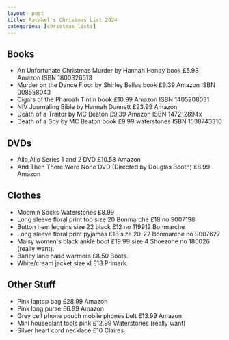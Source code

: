 ```yaml
---
layout: post
title: Racahel's Christmas List 2024
categories: [christmas_lists]
---
```


## Books

- An Unfortunate Christmas Murder by Hannah Hendy book £5.98 Amazon ISBN 1800326513
- Murder on the Dance Floor by Shirley Ballas book £9.39 Amazon ISBN 008558043
- Cigars of the Pharoah Tintin book £10.99 Amazon ISBN 1405208031
- NIV Journaling Bible by Hannah Dunnett £23.99 Amazon
- Death of a Traitor by MC Beaton £9.39 Amazon ISBN 147212894x
- Death of a Spy by MC Beaton book £9.99 waterstones ISBN 1538743310

## DVDs

- Allo,Allo Series 1 and 2 DVD £10.58 Amazon
- And Then There Were None DVD (Directed by Douglas Booth) £8.99 Amazon

## Clothes

- Moomin Socks Waterstones £8.99
- Long sleeve floral print top size 20 Bonmarche £18 no 9007198
- Button hem leggins size 22 black £12 no 119912 Bonmarche
- Long sleeve floral print pyjamas £18 size 20-22 Bonmarche no 9007627
- Maisy women's black ankle boot £19.99 size 4 Shoezone no 186026 (really want).
- Barley lane hand warmers £8.50 Boots.
- White/cream jacket size xl £18 Primark.

## Other Stuff

- Pink laptop bag £28.99 Amazon
- Pink long purse £6.99 Amazon
- Grey cell phone pouch mobile phones belt £13.99 Amazon
- Mini houseplant tools pink £12.99 Waterstones (really want)
- Silver heart cord necklace £10 Claires
